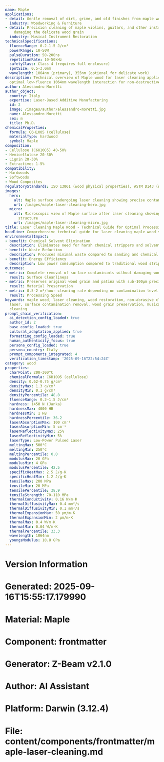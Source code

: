 ```yaml
---
name: Maple
applications:
- detail: Gentle removal of dirt, grime, and old finishes from maple wood surfaces
  industry: Woodworking & Furniture
- detail: Precision cleaning of maple violins, guitars, and other instruments without
    damaging the delicate wood grain
  industry: Musical Instrument Restoration
technicalSpecifications:
  fluenceRange: 0.2–1.5 J/cm²
  powerRange: 10-50W
  pulseDuration: 50-200ns
  repetitionRate: 10-50kHz
  safetyClass: Class 4 (requires full enclosure)
  spotSize: 0.5-3.0mm
  wavelength: 1064nm (primary), 355nm (optional for delicate work)
description: Technical overview of Maple wood for laser cleaning applications, including
  optimal low-fluence 1064nm wavelength interaction for non-destructive surface cleaning.
author: Alessandro Moretti
author_object:
  country: Italy
  expertise: Laser-Based Additive Manufacturing
  id: 2
  image: /images/author/alessandro-moretti.jpg
  name: Alessandro Moretti
  sex: m
  title: Ph.D.
chemicalProperties:
  formula: C6H10O5 (cellulose)
  materialType: hardwood
  symbol: Maple
composition:
- Cellulose (C6H10O5) 40-50%
- Hemicellulose 20-30%
- Lignin 20-30%
- Extractives 1-5%
compatibility:
- Hardwoods
- Softwoods
- Wood Composites
regulatoryStandards: ISO 13061 (wood physical properties), ASTM D143 (wood testing)
images:
  hero:
    alt: Maple surface undergoing laser cleaning showing precise contamination removal
    url: /images/maple-laser-cleaning-hero.jpg
  micro:
    alt: Microscopic view of Maple surface after laser cleaning showing detailed surface
      structure
    url: /images/maple-laser-cleaning-micro.jpg
title: Laser Cleaning Maple Wood - Technical Guide for Optimal Processing
headline: Comprehensive technical guide for laser cleaning maple wood surfaces
environmentalImpact:
- benefit: Chemical Solvent Elimination
  description: Eliminates need for harsh chemical strippers and solvents in wood restoration
- benefit: Waste Reduction
  description: Produces minimal waste compared to sanding and chemical methods
- benefit: Energy Efficiency
  description: Low power consumption compared to traditional wood stripping methods
outcomes:
- metric: Complete removal of surface contaminants without damaging wood fibers
  result: Surface Cleanliness
- metric: Preserves original wood grain and patina with sub-100μm precision
  result: Material Preservation
- metric: 0.5-2 m²/hour cleaning rate depending on contamination level
  result: Processing Speed
keywords: maple wood, laser cleaning, wood restoration, non-abrasive cleaning, pulsed
  laser, surface contamination removal, wood grain preservation, musical instrument
  cleaning
prompt_chain_verification:
  ai_detection_config_loaded: true
  author_id: 2
  base_config_loaded: true
  cultural_adaptation_applied: true
  formatting_config_loaded: true
  human_authenticity_focus: true
  persona_config_loaded: true
  persona_country: Italy
  prompt_components_integrated: 4
  verification_timestamp: '2025-09-16T22:54:24Z'
category: wood
properties:
  charPoint: 200-300°C
  chemicalFormula: C6H10O5 (cellulose)
  density: 0.62-0.75 g/cm³
  densityMax: 1.3 g/cm³
  densityMin: 0.1 g/cm³
  densityPercentile: 48.8
  fluenceRange: 0.2–1.5 J/cm²
  hardness: 1450 N (Janka)
  hardnessMax: 4000 HB
  hardnessMin: 1 HB
  hardnessPercentile: 36.2
  laserAbsorptionMax: 100 cm⁻¹
  laserAbsorptionMin: 5 cm⁻¹
  laserReflectivityMax: 25%
  laserReflectivityMin: 5%
  laserType: Low-Power Pulsed Laser
  meltingMax: 500°C
  meltingMin: 250°C
  meltingPercentile: 0.0
  modulusMax: 20 GPa
  modulusMin: 4 GPa
  modulusPercentile: 42.5
  specificHeatMax: 2.5 J/g·K
  specificHeatMin: 1.2 J/g·K
  tensileMax: 200 MPa
  tensileMin: 20 MPa
  tensilePercentile: 38.9
  tensileStrength: 70-110 MPa
  thermalConductivity: 0.16 W/m·K
  thermalDiffusivityMax: 0.4 mm²/s
  thermalDiffusivityMin: 0.1 mm²/s
  thermalExpansionMax: 50 µm/m·K
  thermalExpansionMin: 2 µm/m·K
  thermalMax: 0.4 W/m·K
  thermalMin: 0.04 W/m·K
  thermalPercentile: 33.3
  wavelength: 1064nm
  youngsModulus: 10.8 GPa
---
```


# Version Information
# Generated: 2025-09-16T15:55:17.179990
# Material: Maple
# Component: frontmatter
# Generator: Z-Beam v2.1.0
# Author: AI Assistant
# Platform: Darwin (3.12.4)
# File: content/components/frontmatter/maple-laser-cleaning.md